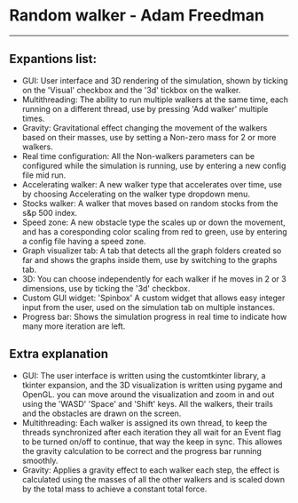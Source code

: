 # Random walker - Adam Freedman
---
## Expantions list:
- GUI: User interface and 3D rendering of the simulation, shown by ticking on the 'Visual' checkbox and the '3d' tickbox on the walker.
- Multithreading: The ability to run multiple walkers at the same time, each running on a different thread, use by pressing 'Add walker' multiple times.
- Gravity: Gravitational effect changing the movement of the walkers based on their masses, use by setting a Non-zero mass for 2 or more walkers.
- Real time configuration: All the Non-walkers parameters can be configured while the simulation is running, use by entering a new config file mid run.
- Accelerating walker: A new walker type that accelerates over time, use by choosing Accelerating on the walker type dropdown menu.
- Stocks walker: A walker that moves based on random stocks from the s&p 500 index.
- Speed zone: A new obstacle type the scales up or down the movement, and has a coresponding color scaling from red to green, use by entering a config file having a speed zone.
- Graph visualizer tab: A tab that detects all the graph folders created so far and shows the graphs inside them, use by switching to the graphs tab.
- 3D: You can choose independently for each walker if he moves in 2 or 3 dimensions, use by ticking the '3d' checkbox.
- Custom GUI widget: 'Spinbox' A custom widget that allows easy integer input from the user, used on the simulation tab on multiple instances.
- Progress bar: Shows the simulation progress in real time to indicate how many more iteration are left.

## Extra explanation
- GUI: The user interface is written using the customtkinter library, a tkinter expansion, and the 3D visualization is written using pygame and OpenGL. you can move around the visualization and zoom in and out using the 'WASD' 'Space' and 'Shift' keys. All the walkers, their trails and the obstacles are drawn on the screen.
- Multithreading: Each walker is assigned its own thread, to keep the threads synchronized after each iteration they all wait for an Event flag to be turned on/off to continue, that way the keep in sync. This allowes the gravity calculation to be correct and the progress bar running smoothly.
- Gravity: Applies a gravity effect to each walker each step, the effect is calculated using the masses of all the other walkers and is scaled down by the total mass to achieve a constant total force.